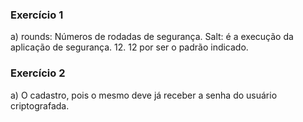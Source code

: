 ### Exercício 1
a) rounds:
Números de rodadas de segurança.
Salt: é a execução da aplicação de segurança.
12.
12 por ser o padrão indicado.

### Exercício 2
a) O cadastro, pois o mesmo deve já receber a senha do usuário criptografada.